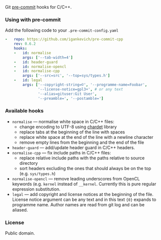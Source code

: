 Git [pre-commit](https://github.com/pre-commit/pre-commit) hooks for C/C++.

### Using with pre-commit

Add the following code to your `.pre-commit-config.yaml`

```yaml
-   repo: https://github.com/igankevich/pre-commit-cpp
    rev: 0.6.2
    hooks:
    -   id: normalise
        args: ['--tab-width=4']
    -   id: header-guard
    -   id: normalise-opencl
    -   id: normalise-cpp
        args: ['--src=src', '--top=sys/types.h']
    -   id: legal
        args: ['--copyright-string=©', '--programme-name=Foobar',
               '--license-notice=gpl3+', # or any text
               '--alias=gituser:Git User',
               '--preamble=', '--postamble=']
```


### Available hooks

- `normalise` — normalise white space in C/C++ files:
  - change encoding to UTF-8 using [chardet](https://pypi.org/project/chardet/) library
  - replace tabs at the beginning of the line with spaces
  - replace white space at the end of the line with a newline character
  - remove empty lines from the beginning and the end of the file
- `header-guard` — add/update header guard in C/C++ headers.
- `normalise-cpp` — fix include paths in C/C++ files:
  - replace relative include paths with the paths relative to source directory
  - sort headers excluding the ones that should always be on the top (e.g. `sys/types.h`)
- `normalise-opencl` — remove leading underscores from OpenCL keywords (e.g.
  `kernel` instead of `__kernel`. Currently this is pure regular expression
  substitution.
- `legal` — add copyright and license notices at the beginning of the file. License notice
  argument can be any text and in this text `{0}` expands to programme name. Author names
  are read from git log and can be aliased.


### License

Public domain.
